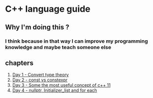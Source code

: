 
# C++ language guide
## Why I'm doing this ?
### I think because in that way I can improve my programming knowledge and maybe teach someone else


## chapters
1. [Day 1 - Convert type theory](https://github.com/vanowikv13/LanguageCPPGuide/tree/master/Day%201%20-%20rzutowanie/Day%201%20-%20rzutowanie)
2. [Day 2 - const vs constexpr](https://github.com/vanowikv13/LanguageCPPGuide/tree/master/Day%202%20-%20constexpr%20vs%20const/Day%202%20-%20constexpr%20vs%20const)
3. [Day 3 - Some the most useful concept of c++ 11](https://github.com/vanowikv13/LanguageCPPGuide/tree/master/Day%203%20-%20some%20concept%20of%20c%2B%2B11)
4. [Day 4 - nullptr, Initializer_list and for each](https://github.com/vanowikv13/LanguageCPPGuide/tree/master/Day%204/Day%204)